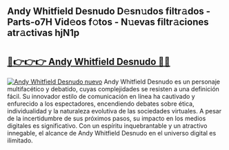 ## Andy Whitfield Desnudo D𝚎sn𝚞dos filtr𝚊dos - Parts-o7H Vid𝚎os f𝚘tos - N𝚞evas filtr𝚊ciones atr𝚊ctivas hjN1p

# <h2><a href="http://mbdhb2z.tromn.icu/?c=Andy+Whitfield+Desnudo">🔗👉👉👉 Andy Whitfield Desnudo 🔗🔗</a></h2>

[![Andy Whitfield Desnudo nuevo](https://i.imgur.com/pEAQMta.gif)](http://mbdhb2z.tromn.icu/?c=Andy+Whitfield+Desnudo)
Andy Whitfield Desnudo es un personaje multifacético y debatido, cuyas complejidades se resisten a una definición fácil.  Su innovador estilo de comunicación en línea ha cautivado y enfurecido a los espectadores, encendiendo debates sobre ética, individualidad y la naturaleza evolutiva de las sociedades virtuales. A pesar de la incertidumbre de sus próximos pasos, su impacto en los medios digitales es significativo. Con un espíritu inquebrantable y un atractivo innegable, el alcance de Andy Whitfield Desnudo en el universo digital es ilimitado.
